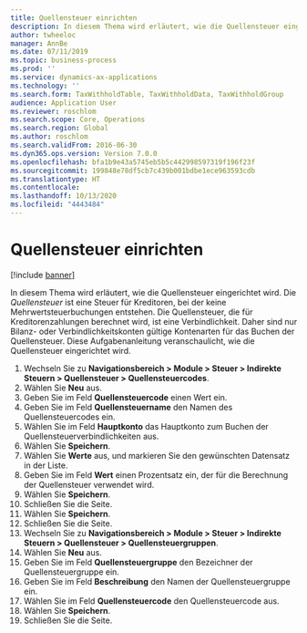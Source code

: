```yaml
---
title: Quellensteuer einrichten
description: In diesem Thema wird erläutert, wie die Quellensteuer eingerichtet wird.
author: twheeloc
manager: AnnBe
ms.date: 07/11/2019
ms.topic: business-process
ms.prod: ''
ms.service: dynamics-ax-applications
ms.technology: ''
ms.search.form: TaxWithholdTable, TaxWithholdData, TaxWithholdGroup
audience: Application User
ms.reviewer: roschlom
ms.search.scope: Core, Operations
ms.search.region: Global
ms.author: roschlom
ms.search.validFrom: 2016-06-30
ms.dyn365.ops.version: Version 7.0.0
ms.openlocfilehash: bfa1b9e43a5745eb5b5c442998597319f196f23f
ms.sourcegitcommit: 199848e78df5cb7c439b001bdbe1ece963593cdb
ms.translationtype: HT
ms.contentlocale: 
ms.lasthandoff: 10/13/2020
ms.locfileid: "4443484"
---
```

# <a name="set-up-withholding-tax"></a>Quellensteuer einrichten

[!include [banner](../../includes/banner.md)]

In diesem Thema wird erläutert, wie die Quellensteuer eingerichtet wird. Die *Quellensteuer* ist eine Steuer für Kreditoren, bei der keine Mehrwertsteuerbuchungen entstehen. Die Quellensteuer, die für Kreditorenzahlungen berechnet wird, ist eine Verbindlichkeit. Daher sind nur Bilanz- oder Verbindlichkeitskonten gültige Kontenarten für das Buchen der Quellensteuer. Diese Aufgabenanleitung veranschaulicht, wie die Quellensteuer eingerichtet wird.

1. Wechseln Sie zu **Navigationsbereich > Module > Steuer > Indirekte Steuern > Quellensteuer > Quellensteuercodes**.
2. Wählen Sie **Neu** aus.
3. Geben Sie im Feld **Quellensteuercode** einen Wert ein.
4. Geben Sie im Feld **Quellensteuername** den Namen des Quellensteuercodes ein.
5. Wählen Sie im Feld **Hauptkonto** das Hauptkonto zum Buchen der Quellensteuerverbindlichkeiten aus.
6. Wählen Sie **Speichern**.
7. Wählen Sie **Werte** aus, und markieren Sie den gewünschten Datensatz in der Liste.
8. Geben Sie im Feld **Wert** einen Prozentsatz ein, der für die Berechnung der Quellensteuer verwendet wird.
9. Wählen Sie **Speichern**.
10. Schließen Sie die Seite.
11. Wählen Sie **Speichern**.
12. Schließen Sie die Seite.
13. Wechseln Sie zu **Navigationsbereich > Module > Steuer > Indirekte Steuern > Quellensteuer > Quellensteuergruppen**.
14. Wählen Sie **Neu** aus.
15. Geben Sie im Feld **Quellensteuergruppe** den Bezeichner der Quellensteuergruppe ein.
16. Geben Sie im Feld **Beschreibung** den Namen der Quellensteuergruppe ein.
17. Wählen Sie im Feld **Quellensteuercode** den Quellensteuercode aus.
18. Wählen Sie **Speichern**.
19. Schließen Sie die Seite.

